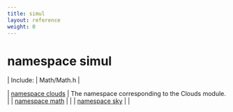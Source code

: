 ```yaml
---
title: simul
layout: reference
weight: 0
---
```

namespace simul
===

| Include: | Math/Math.h |



| [namespace clouds](simul/clouds) | The namespace corresponding to the Clouds module.<br> |
| [namespace math](simul/math) |  |
| [namespace sky](simul/sky) |  |

